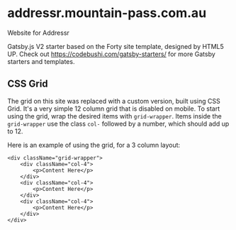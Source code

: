 # addressr.mountain-pass.com.au

Website for Addressr

Gatsby.js V2 starter based on the Forty site template, designed by HTML5 UP. Check out https://codebushi.com/gatsby-starters/ for more Gatsby starters and templates.

## CSS Grid

The grid on this site was replaced with a custom version, built using CSS Grid. It's a very simple 12 column grid that is disabled on mobile. To start using the grid, wrap the desired items with `grid-wrapper`. Items inside the `grid-wrapper` use the class `col-` followed by a number, which should add up to 12.

Here is an example of using the grid, for a 3 column layout:

```
<div className="grid-wrapper">
    <div className="col-4">
        <p>Content Here</p>
    </div>
    <div className="col-4">
        <p>Content Here</p>
    </div>
    <div className="col-4">
        <p>Content Here</p>
    </div>
</div>
```
